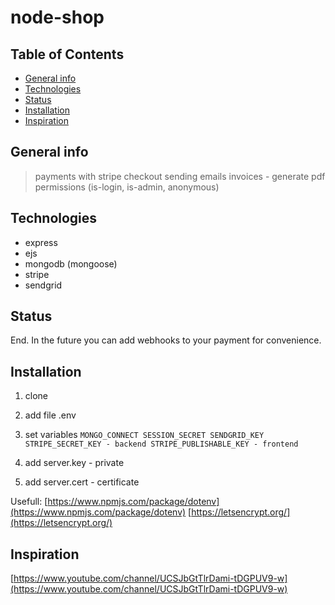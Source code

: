 # node-shop

## Table of Contents

- [General info](#general-info)
- [Technologies](#technologies)
- [Status](#status)
- [Installation](#installation)
- [Inspiration](#inspiration)

## General info

> payments with stripe checkout
> sending emails
> invoices - generate pdf
> permissions (is-login, is-admin, anonymous)

## Technologies

- express
- ejs
- mongodb (mongoose)
- stripe
- sendgrid

## Status

End. In the future you can add webhooks to your payment for convenience.

## Installation

1. clone
2. add file .env
3. set variables
   `MONGO_CONNECT SESSION_SECRET SENDGRID_KEY STRIPE_SECRET_KEY - backend STRIPE_PUBLISHABLE_KEY - frontend`

4. add server.key - private
5. add server.cert - certificate

Usefull:
[https://www.npmjs.com/package/dotenv](https://www.npmjs.com/package/dotenv)
[https://letsencrypt.org/](https://letsencrypt.org/)

## Inspiration

[https://www.youtube.com/channel/UCSJbGtTlrDami-tDGPUV9-w](https://www.youtube.com/channel/UCSJbGtTlrDami-tDGPUV9-w)
